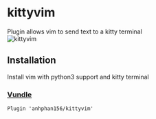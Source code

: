 # kittyvim
Plugin allows vim to send text to a kitty terminal
<br/>
![kittyvim](https://i.imgur.com/PzjrtFi.gif)

## Installation
Install vim with python3 support and kitty terminal

### [Vundle](https://github.com/VundleVim/Vundle.vim)

`Plugin 'anhphan156/kittyvim'` 
